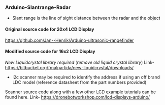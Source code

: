 ### Arduino-Slantrange-Radar

* Slant range is the line of sight distance between the radar and the object 

#### Original source code for 20x4 LCD Display  
https://github.com/Jan--Henrik/Arduino-ultrasonic-rangefinder


#### Modified source code for 16x2 LCD Display 
*New Liquidcrystal library required* (*remove old liquid crystal library*)
Link- https://bitbucket.org/fmalpartida/new-liquidcrystal/downloads/

* I2c scanner may be required to identify the address if using an off brand LDC model (reference datasheet from the part numbers provided)

Scanner source code along with a few other LCD example tutorials can be found here.
Link- https://dronebotworkshop.com/lcd-displays-arduino/

